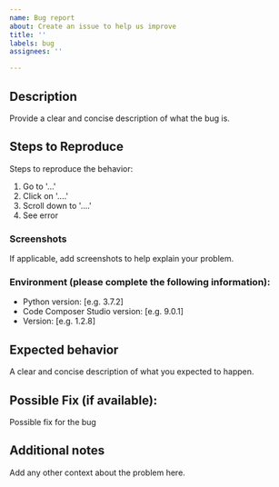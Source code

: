 ```yaml
---
name: Bug report
about: Create an issue to help us improve
title: ''
labels: bug
assignees: ''

---
```


## Description
Provide a clear and concise description of what the bug is.

## Steps to Reproduce
Steps to reproduce the behavior:
1. Go to '...'
2. Click on '....'
3. Scroll down to '....'
4. See error

### Screenshots
If applicable, add screenshots to help explain your problem.

### Environment (please complete the following information):
 - Python version: [e.g. 3.7.2]
 - Code Composer Studio version: [e.g. 9.0.1]
 - Version: [e.g. 1.2.8]

## Expected behavior
A clear and concise description of what you expected to happen.

## Possible Fix (if available):
Possible fix for the bug

## Additional notes
Add any other context about the problem here.
